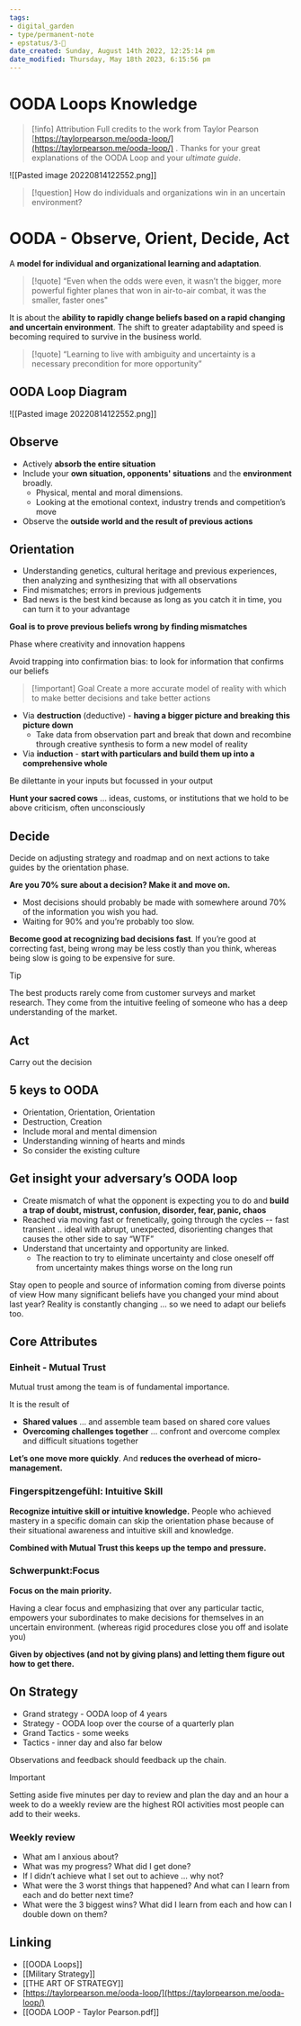 ```yaml
---
tags: 
- digital_garden
- type/permanent-note
- epstatus/3-🌳
date_created: Sunday, August 14th 2022, 12:25:14 pm
date_modified: Thursday, May 18th 2023, 6:15:56 pm
---
```

# OODA Loops Knowledge
> [!info] Attribution
> Full credits to the work from Taylor Pearson [https://taylorpearson.me/ooda-loop/](https://taylorpearson.me/ooda-loop/) . Thanks for your great explanations of the OODA Loop and your *ultimate guide*.


![[Pasted image 20220814122552.png]]

> [!question]
> How do individuals and organizations win in an uncertain environment?


# OODA - Observe, Orient, Decide, Act

A **model for individual and organizational learning and adaptation**.

> [!quote]
> “Even when the odds were even, it wasn’t the bigger, more powerful fighter planes that won in air-to-air combat, it was the smaller, faster ones"
> 

It is about the **ability to rapidly change beliefs based on a rapid changing and uncertain environment**. The shift to greater adaptability and speed is becoming required to survive in the business world.

> [!quote]
> “Learning to live with ambiguity and uncertainty is a necessary precondition for more opportunity”


## OODA Loop Diagram
![[Pasted image 20220814122552.png]]

## Observe
+ Actively **absorb the entire situation**
+ Include your **own situation, opponents' situations** and the **environment** broadly. 
	+ Physical, mental and moral dimensions. 
	+ Looking at the emotional context, industry trends and competition’s move
+ Observe the **outside world and the result of previous actions**

## Orientation
+ Understanding genetics, cultural heritage and previous experiences, then analyzing and synthesizing that with all observations 
+ Find mismatches; errors in previous judgements
+ Bad news is the best kind because as long as you catch it in time, you can turn it to your advantage

**Goal is to prove previous beliefs wrong by finding mismatches**

Phase where creativity and innovation happens

Avoid trapping into confirmation bias: to look for information that confirms our beliefs

> [!important] Goal
> Create a more accurate model of reality with which to make better decisions and take better actions

+ Via **destruction** (deductive) - **having a bigger picture and breaking this picture down**
	+ Take data from observation part and break that down and recombine through creative synthesis to form a new model of reality
+ Via **induction** -  **start with particulars and build them up into a comprehensive whole**

Be dilettante in your inputs but focussed in your output

**Hunt your sacred cows** … ideas, customs, or institutions that we hold to be above criticism, often unconsciously

## Decide
Decide on adjusting strategy and roadmap and on next actions to take guides by the orientation phase.

**Are you 70% sure about a decision? Make it and move on.**
+ Most decisions should probably be made with somewhere around 70% of the information you wish you had. 
+ Waiting for 90% and you’re probably too slow. 

**Become good at recognizing bad decisions fast**. 
If you’re good at correcting fast, being wrong may be less costly than you think, whereas being slow is going to be expensive for sure.

> [!tip]
> The best products rarely come from customer surveys and market research. They come from the intuitive feeling of someone who has a deep understanding of the market.


## Act
Carry out the decision

## 5 keys to OODA
+ Orientation, Orientation, Orientation
+ Destruction, Creation
+ Include moral and mental dimension
+ Understanding winning of hearts and minds
+ So consider the existing culture

## Get insight your adversary’s OODA loop
+ Create mismatch of what the opponent is expecting you to do and **build a trap of doubt, mistrust, confusion, disorder, fear, panic, chaos**
+ Reached via moving fast or frenetically, going through the cycles -- fast transient .. ideal with abrupt, unexpected, disorienting changes that causes the other side to say “WTF”
+ Understand that uncertainty and opportunity are linked.
	+ The reaction to try to eliminate uncertainty and close oneself off from uncertainty makes things worse on the long run 

Stay open to people and source of information coming from diverse points of view
How many significant beliefs have you changed your mind about last year? 
Reality is constantly changing … so we need to adapt our beliefs too.

## Core Attributes
### Einheit - Mutual Trust
Mutual trust among the team is of fundamental importance.

It is the result of
+ **Shared values** … and assemble team based on shared core values
+ **Overcoming challenges together** … confront and overcome complex and difficult situations together

**Let’s one move more quickly**. And **reduces the overhead of micro-management.** 

### Fingerspitzengefühl: Intuitive Skill
**Recognize intuitive skill or intuitive knowledge.** 
People who achieved mastery in a specific domain can skip the orientation phase because of their situational awareness and intuitive skill and knowledge.

**Combined with Mutual Trust this keeps up the tempo and pressure.**

### Schwerpunkt:Focus
**Focus on the main priority.** 

Having a clear focus and emphasizing that over any particular tactic, empowers your subordinates to make decisions for themselves in an uncertain environment. (whereas rigid procedures close you off and isolate you)

**Given by objectives (and not by giving plans) and letting them figure out how to get there.**

## On Strategy
+ Grand strategy - OODA loop of 4 years
+ Strategy - OODA loop over the course of a quarterly plan
+ Grand Tactics - some weeks
+ Tactics - inner day and also far below

Observations and feedback should feedback up the chain.

> [!important]
> Setting aside five minutes per day to review and plan the day and an hour a week to do a weekly review are the highest ROI activities most people can add to their weeks.
> 

### Weekly review
* What am I anxious about?
* What was my progress? What did I get done?
* If I didn’t achieve what I set out to achieve … why not?
* What were the 3 worst things that happened? And what can I learn from each and do better next time?
* What were the 3 biggest wins? What did I learn from each and how can I double down on them?


## Linking
+ [[OODA Loops]]
+ [[Military Strategy]]
+ [[THE ART OF STRATEGY]]
+ [https://taylorpearson.me/ooda-loop/](https://taylorpearson.me/ooda-loop/)
+ [[OODA LOOP - Taylor Pearson.pdf]]